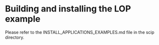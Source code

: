 Building and installing the LOP example
================================================

Please refer to the INSTALL_APPLICATIONS_EXAMPLES.md file in the scip directory.
